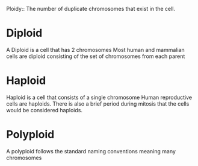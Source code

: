 Ploidy:: The number of duplicate chromosomes that exist in the cell.
<!--ID: 1696998808082-->

# Diploid
A Diploid is a cell that has 2 chromosomes
Most human and mammalian cells are diploid consisting of the set of chromosomes from each parent
# Haploid
Haploid is a cell that consists of a single chromosome
Human reproductive cells are haploids. There is also a brief period during mitosis that the cells would be considered haploids.
# Polyploid
A polyploid follows the standard naming conventions meaning many chromosomes
